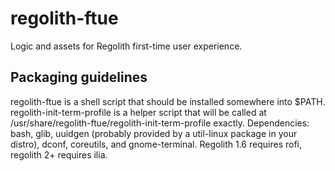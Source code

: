 # regolith-ftue
Logic and assets for Regolith first-time user experience.
## Packaging guidelines
regolith-ftue is a shell script that should be installed somewhere into $PATH. regolith-init-term-profile is a helper script that will be called at /usr/share/regolith-ftue/regolith-init-term-profile exactly.
Dependencies: bash, glib, uuidgen (probably provided by a util-linux package in your distro), dconf, coreutils, and gnome-terminal. Regolith 1.6 requires rofi, regolith 2+ requires ilia.
